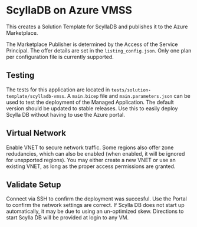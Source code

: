 # ScyllaDB on Azure VMSS

This creates a Solution Template for ScyllaDB and publishes it to the Azure Marketplace.

The Marketplace Publisher is determined by the Access of the Service Principal.
The offer details are set in the `listing_config.json`.
Only one plan per configuration file is currently supported.

## Testing
The tests for this application are located in `tests/solution-template/scylladb-vmss`.
A `main.bicep` file and `main.parameters.json` can be used to test the deployment of the Managed Application.
The default version should be updated to stable releases.
Use this to easily deploy Scylla DB without having to use the Azure portal.

## Virtual Network
Enable VNET to secure network traffic.
Some regions also offer zone redudancies, which can also be enabled (when enabled, it will be ignored for unspported regions).
You may either create a new VNET or use an existing VNET, as long as the proper access permissions are granted.

## Validate Setup
Connect via SSH to confirm the deployment was succesful.
Use the Portal to confirm the network settings are correct.
If Scylla DB does not start up automatically, it may be due to using an un-optimized skew.
Directions to start Scylla DB will be provided at login to any VM.
